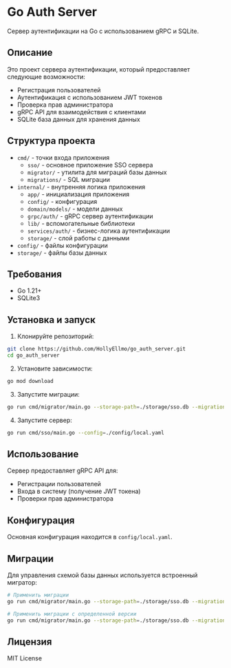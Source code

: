 # Go Auth Server

Сервер аутентификации на Go с использованием gRPC и SQLite.

## Описание

Это проект сервера аутентификации, который предоставляет следующие возможности:
- Регистрация пользователей
- Аутентификация с использованием JWT токенов
- Проверка прав администратора
- gRPC API для взаимодействия с клиентами
- SQLite база данных для хранения данных

## Структура проекта

- `cmd/` - точки входа приложения
  - `sso/` - основное приложение SSO сервера
  - `migrator/` - утилита для миграций базы данных
  - `migrations/` - SQL миграции
- `internal/` - внутренняя логика приложения
  - `app/` - инициализация приложения
  - `config/` - конфигурация
  - `domain/models/` - модели данных
  - `grpc/auth/` - gRPC сервер аутентификации
  - `lib/` - вспомогательные библиотеки
  - `services/auth/` - бизнес-логика аутентификации
  - `storage/` - слой работы с данными
- `config/` - файлы конфигурации
- `storage/` - файлы базы данных

## Требования

- Go 1.21+
- SQLite3

## Установка и запуск

1. Клонируйте репозиторий:
```bash
git clone https://github.com/HollyEllmo/go_auth_server.git
cd go_auth_server
```

2. Установите зависимости:
```bash
go mod download
```

3. Запустите миграции:
```bash
go run cmd/migrator/main.go --storage-path=./storage/sso.db --migrations-path=./cmd/migrations
```

4. Запустите сервер:
```bash
go run cmd/sso/main.go --config=./config/local.yaml
```

## Использование

Сервер предоставляет gRPC API для:
- Регистрации пользователей
- Входа в систему (получение JWT токена)
- Проверки прав администратора

## Конфигурация

Основная конфигурация находится в `config/local.yaml`.

## Миграции

Для управления схемой базы данных используется встроенный мигратор:

```bash
# Применить миграции
go run cmd/migrator/main.go --storage-path=./storage/sso.db --migrations-path=./cmd/migrations

# Применить миграции с определенной версии
go run cmd/migrator/main.go --storage-path=./storage/sso.db --migrations-path=./cmd/migrations --migrations-table=migrations
```

## Лицензия

MIT License

